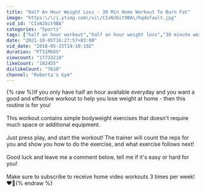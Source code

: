 ```yaml
---
title: "Half An Hour Weight Loss - 30 Min Home Workout To Burn Fat"
image: "https:\/\/i.ytimg.com\/vi\/CIxNJbit9BA\/hqdefault.jpg"
vid_id: "CIxNJbit9BA"
categories: "Sports"
tags: ["half an hour workout","half an hour weight loss","30 minute weight loss"]
date: "2021-10-05T16:27:57+03:00"
vid_date: "2018-05-25T19:10:19Z"
duration: "PT31M56S"
viewcount: "17733210"
likeCount: "182455"
dislikeCount: "7610"
channel: "Roberta's Gym"
---
```

{% raw %}If you only have half an hour available everyday and you want a good and effective workout to help you lose weight at home - then this routine is for you!<br /><br />This workout contains simple bodyweight exercises that doesn't require much space or additional equipment.<br /><br />Just press play, and start the workout! The trainer will count the reps for you and show you how to do the exercise, and what exercise follows next!<br /><br />Good luck and leave me a comment below, tell me if it's easy or hard for you!<br /><br />Make sure to subscribe to receive home video workouts 3 times per week! ❤️💪{% endraw %}
